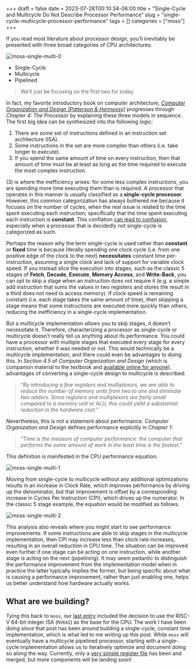 +++ 
draft = false
date = 2023-07-28T00:10:34-06:00
title = "Single-Cycle and Multicycle Do Not Describe Processor Performance"
slug = "single-cycle-multicycle-processor-performance"
tags = []
categories = ["moss"]
+++

If you read most literature about processor design, you’ll inevitably be
presented with three broad categories of CPU architectures:

![moss-single-multi-0](../../static/moss_single_multi_0.png)

- Single-Cycle
- Multicycle
- Pipelined

> We’ll just be focusing on the first two for today.

In fact, my favorite introductory book on computer architecture, [_Computer
Organization and Design (Patterson &
Hennessy)_](https://shop.elsevier.com/books/computer-organization-and-design-risc-v-edition/patterson/978-0-12-820331-6)
progresses through _Chapter 4: The Processor_ by explaining these three models
in sequence. The first big idea can be synthesized into the following logic:

1. There are some set of instructions defined in an instruction set architecture
(ISA).
2. Some instructions in the set are more complex than others (i.e. take longer
to execute).
3. If you spend the same amount of time on every instruction, then that amount
of time must be at least as long as the time required to execute the most
complex instruction.

(3) is where the inefficiency arises: for some less complex instructions, you
are spending more time executing them than is required. A processor that
operates in this manner is usually classified as a **single-cycle processor**.
However, this common categorization has always bothered me because it focuses on
the number of cycles, when the real issue is related to the time spent executing
each instruction; specifically that the time spent executing each instruction is
**constant**. This conflation [can lead to
confusion](https://stackoverflow.com/questions/63693436/is-a-single-cycle-cpu-possible-if-asynchronous-components-are-used),
especially when a processor that is decidedly not single-cycle is categorized as
such.

Perhaps the reason why the term single-cycle is used rather than **constant** or
**fixed** time is because literally spending one clock cycle (i.e. from one
positive edge of the clock to the next) **necessitates** constant time
per-instruction, assuming a single clock and lack of support for variable clock
speed. If you instead slice the execution into stages, such as the classic 5
stages of **Fetch**, **Decode**, **Execute**, **Memory Access**, and
**Write-Back**, you can opt to skip a stage when an instruction does not require
it (e.g. a simple add instruction that sums the values in two registers and
stores the result in a third does not need to access memory). If clock speed is
remaining constant (i.e. each stage takes the same amount of time), then
skipping a stage means that some instructions are executed more quickly than
others, reducing the inefficiency in a single-cycle implementation.

But a multicycle implementation _allows_ you to skip stages, it doesn’t
necessitate it. Therefore, characterizing a processor as single-cycle or
multicycle doesn’t really tell us anything about its performance. You could have
a processor with multiple stages that executed every stage for every
instruction, whether it was needed or not. This would technically be a
multicycle implementation, and there could even be advantages to doing this. In
_Section 4.5_ of _Computer Organization and Design_ (which is companion material
to the textbook and [available online for
anyone](https://www.elsevier.com/__data/assets/pdf_file/0004/1129072/Ch04_e1.pdf)),
advantages of converting a single-cycle design to multicycle is described:

> _“By introducing a few registers and multiplexors, we are able to reduce the
> number of memory units from two to one and eliminate two adders. Since
> registers and multiplexors are fairly small compared to a memory unit or ALU,
> this could yield a substantial reduction in the hardware cost.”_

Nevertheless, this is not a statement about performance. _Computer Organization
and Design_ defines performance explicitly in _Chapter 1_:

> _“Time is the measure of computer performance: the computer that performs the
> same amount of work in the least time is the fastest.”_

This definition is manifested in the CPU performance equation.

![moss-single-multi-1](../../static/moss_single_multi_1.png)

Moving from single-cycle to multicycle without any additional optimizations
results in an increase in Clock Rate, which improves performance by driving up
the denominator, but that improvement is offset by a corresponding increase in
Cycles Per Instruction (CPI), which drives up the numerator. In the classic 5
stage example, the equation would be modified as follows.

![moss-single-multi-2](../../static/moss_single_multi_2.png)

This analysis also reveals where you might start to see performance
improvements. If some instructions are able to skip stages in the multicycle
implementation, then CPI may increase less than clock rate increases, resulting
in an overall reduction in CPU time. The situation can be improved even further
if one stage can be acting on one instruction, while another stage is acting on
the next (pipelining). It may seem pedantic to distinguish the performance
improvement from the implementation model when in practice the latter typically
implies the former, but being specific about what is causing a performance
improvement, rather than just enabling one, helps us better understand how
hardware actually works.

## What are we building?

Tying this back to `moss`, our [last
entry](https://danielmangum.com/posts/why-create-new-isa/) included the decision
to use the RISC-V 64-bit integer ISA (`RV64I`) as the base for the CPU. The work
I have been doing since that post has been around building a single-cycle,
constant time implementation, which is what led to me writing up this post.
While `moss` will eventually have a multicycle pipelined processor, starting
with a single-cycle implementation allows us to iteratively optimize and
document doing so along the way. Currently, only a [very simple register
file](https://github.com/mosscomp/moss/blob/main/rtl/regfile.v) has been and
merged, but more components will be landing soon!
